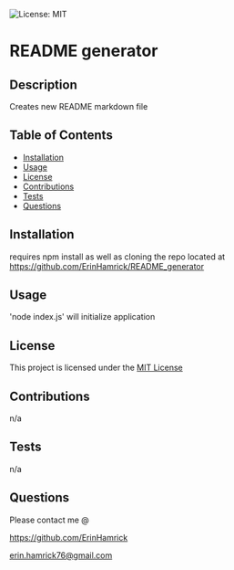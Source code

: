 
  ![License: MIT](https://img.shields.io/badge/License-MIT-yellow.svg)

# README generator
 
## Description
  Creates new README markdown file
 
## Table of Contents
  - [Installation](#installation)
  - [Usage](#usage)
  - [License](#license)
  - [Contributions](#contributions)
  - [Tests](#tests)
  - [Questions](#questions)  
 
## Installation
  requires npm install as well as cloning the repo located at https://github.com/ErinHamrick/README_generator
 
## Usage
   'node index.js' will initialize application

## License
  This project is licensed under the [MIT License](https://opensource.org/licenses/MIT)
    
## Contributions
  n/a
 
## Tests
  n/a

## Questions
  Please contact me @  

  https://github.com/ErinHamrick
  
  erin.hamrick76@gmail.com
     
